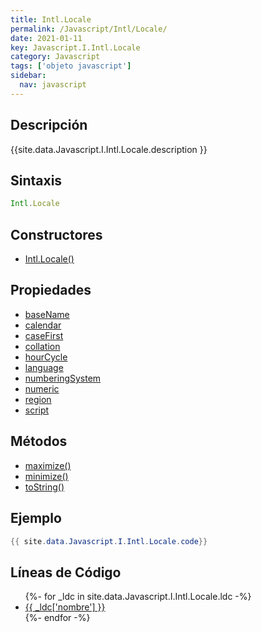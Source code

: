 ```yaml
---
title: Intl.Locale
permalink: /Javascript/Intl/Locale/
date: 2021-01-11
key: Javascript.I.Intl.Locale
category: Javascript
tags: ['objeto javascript']
sidebar: 
  nav: javascript
---
```


## Descripción
{{site.data.Javascript.I.Intl.Locale.description }}

## Sintaxis
~~~javascript
Intl.Locale
~~~

## Constructores
* [Intl.Locale()](/Javascript/Intl/Locale/Intl/Locale/)

## Propiedades
* [baseName](/Javascript/Intl/Locale/baseName)
* [calendar](/Javascript/Intl/Locale/calendar)
* [caseFirst](/Javascript/Intl/Locale/caseFirst)
* [collation](/Javascript/Intl/Locale/collation)
* [hourCycle](/Javascript/Intl/Locale/hourCycle)
* [language](/Javascript/Intl/Locale/language)
* [numberingSystem](/Javascript/Intl/Locale/numberingSystem)
* [numeric](/Javascript/Intl/Locale/numeric)
* [region](/Javascript/Intl/Locale/region)
* [script](/Javascript/Intl/Locale/script)

## Métodos
* [maximize()](/Javascript/Intl/Locale/maximize)
* [minimize()](/Javascript/Intl/Locale/minimize)
* [toString()](/Javascript/Intl/Locale/toString)

## Ejemplo
~~~java
{{ site.data.Javascript.I.Intl.Locale.code}}
~~~

## Líneas de Código
<ul>
{%- for _ldc in site.data.Javascript.I.Intl.Locale.ldc -%}
   <li>
       <a href="{{_ldc['url'] }}">{{ _ldc['nombre'] }}</a>
   </li>
{%- endfor -%}
</ul>
